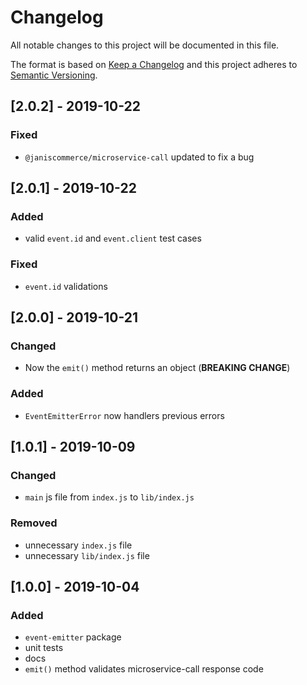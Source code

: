 # Changelog

All notable changes to this project will be documented in this file.

The format is based on [Keep a Changelog](http://keepachangelog.com/en/1.0.0/)
and this project adheres to [Semantic Versioning](http://semver.org/spec/v2.0.0.html).

## [2.0.2] - 2019-10-22
### Fixed
- `@janiscommerce/microservice-call` updated to fix a bug

## [2.0.1] - 2019-10-22
### Added
- valid `event.id` and `event.client` test cases

### Fixed
- `event.id` validations

## [2.0.0] - 2019-10-21
### Changed
- Now the `emit()` method returns an object (**BREAKING CHANGE**)

### Added
- `EventEmitterError` now handlers previous errors

## [1.0.1] - 2019-10-09
### Changed
- `main` js file from `index.js` to `lib/index.js`

### Removed
- unnecessary `index.js` file
- unnecessary `lib/index.js` file

## [1.0.0] - 2019-10-04
### Added
- `event-emitter` package
- unit tests
- docs
- `emit()` method validates microservice-call response code